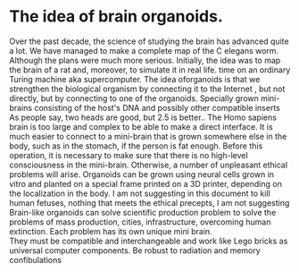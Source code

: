 # The idea of ​​brain organoids.
Over the past decade, the science of studying the brain has advanced quite a lot.
We have managed to make a complete map of the C elegans worm.
Although the plans were much more serious. Initially, the idea was to map the brain of a rat and, moreover, to simulate it in real life.
time on an ordinary Turing machine aka supercomputer.
The idea of ​​organoids is that we strengthen the biological organism by connecting it to the Internet
, but not directly, but by connecting to one of the organoids. Specially grown mini-brains consisting of the host's DNA
and possibly other compatible inserts As people say, two heads are good, but 2.5 is better.. The Homo sapiens brain is too large and complex to be able to make a direct interface.
It is much easier to connect to a mini-brain that is grown somewhere else in the body, such as in the stomach, if the person is fat enough.
Before this operation, it is necessary to make sure that there is no high-level consciousness in the mini-brain.
Otherwise, a number of unpleasant ethical problems will arise.
Organoids can be grown using neural cells grown in vitro and planted on a special frame printed on a 3D printer, depending on the localization in the body. I am not suggesting in this document to kill human fetuses, nothing that meets the ethical precepts, I am not suggesting
Brain-like organoids can solve scientific production problem to solve the problems of mass production, cities, infrastructure, overcoming human extinction.
Each problem has its own unique mini brain.  
They must be compatible and interchangeable and work like Lego bricks as universal computer components. Be robust to radiation and memory confibulations
